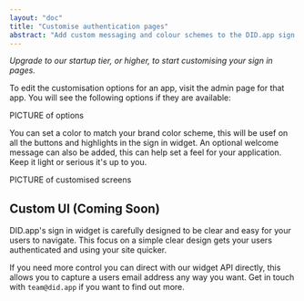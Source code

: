 ```yaml
---
layout: "doc"
title: "Customise authentication pages"
abstract: "Add custom messaging and colour schemes to the DID.app sign in."
---
```


*Upgrade to our startup tier, or higher, to start customising your sign in pages.*

To edit the customisation options for an app, visit the admin page for that app.
You will see the following options if they are available:

PICTURE of options

You can set a color to match your brand color scheme, this will be usef on all the buttons and highlights in the sign in widget.
An optional welcome message can also be added, this can help set a feel for your application.
Keep it light or serious it's up to you.

PICTURE of customised screens 

## Custom UI (Coming Soon)

DID.app's sign in widget is carefully designed to be clear and easy for your users to navigate.
This focus on a simple clear design gets your users authenticated and using your site quicker.

If you need more control you can direct with our widget API directly, this allows you to capture a users email address any way you want.
Get in touch with `team@did.app` if you want to find out more.
